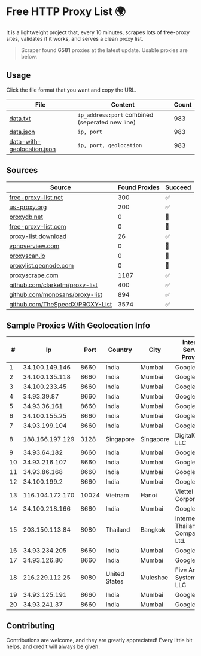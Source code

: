 
# Free HTTP Proxy List 🌍

It is a lightweight project that, every 10 minutes, scrapes lots of free-proxy sites, validates if it works, and serves a clean proxy list.


> Scraper found **6581** proxies at the latest update. Usable proxies are below.

## Usage

Click the file format that you want and copy the URL.


|File|Content|Count|
|----|-------|-----|
|[data.txt](https://raw.githubusercontent.com/themiralay/Proxy-List-World/master/data.txt)|`ip_address:port` combined (seperated new line)|983|
|[data.json](https://raw.githubusercontent.com/themiralay/Proxy-List-World/master/data.json)|`ip, port`|983|
|[data-with-geolocation.json](https://raw.githubusercontent.com/themiralay/Proxy-List-World/master/data-with-geolocation.json)|`ip, port, geolocation`|983|

## Sources

|Source|Found Proxies|Succeed|
|------|-------------|-------|
|[free-proxy-list.net](https://free-proxy-list.net)|300|✅|
|[us-proxy.org](https://www.us-proxy.org)|200|✅|
|[proxydb.net](http://proxydb.net)|0|🚫|
|[free-proxy-list.com](https://free-proxy-list.com/?page=&port=&type%5B%5D=http&type%5B%5D=https&up_time=0&search=Search)|0|🚫|
|[proxy-list.download](https://www.proxy-list.download/HTTP)|26|✅|
|[vpnoverview.com](https://vpnoverview.com/privacy/anonymous-browsing/free-proxy-servers)|0|🚫|
|[proxyscan.io](https://www.proxyscan.io)|0|🚫|
|[proxylist.geonode.com](https://proxylist.geonode.com/api/proxy-list?limit=300&page=1&sort_by=lastChecked&sort_type=desc&protocols=http,https)|0|🚫|
|[proxyscrape.com](https://api.proxyscrape.com/v2/?request=displayproxies&protocol=http&timeout=10000&country=all&ssl=all&anonymity=all)|1187|✅|
|[github.com/clarketm/proxy-list](https://raw.githubusercontent.com/clarketm/proxy-list/master/proxy-list-raw.txt)|400|✅|
|[github.com/monosans/proxy-list](https://raw.githubusercontent.com/monosans/proxy-list/main/proxies/http.txt)|894|✅|
|[github.com/TheSpeedX/PROXY-List](https://raw.githubusercontent.com/TheSpeedX/PROXY-List/master/http.txt)|3574|✅|


## Sample Proxies With Geolocation Info

|#|Ip|Port|Country|City|Internet Service Provider|
|-|--|----|-------|----|-------------------------|
|1|34.100.149.146|8660|India|Mumbai|Google LLC|
|2|34.100.135.118|8660|India|Mumbai|Google LLC|
|3|34.100.233.45|8660|India|Mumbai|Google LLC|
|4|34.93.39.87|8660|India|Mumbai|Google LLC|
|5|34.93.36.161|8660|India|Mumbai|Google LLC|
|6|34.100.155.25|8660|India|Mumbai|Google LLC|
|7|34.93.199.104|8660|India|Mumbai|Google LLC|
|8|188.166.197.129|3128|Singapore|Singapore|DigitalOcean, LLC|
|9|34.93.64.182|8660|India|Mumbai|Google LLC|
|10|34.93.216.107|8660|India|Mumbai|Google LLC|
|11|34.93.86.168|8660|India|Mumbai|Google LLC|
|12|34.100.199.2|8660|India|Mumbai|Google LLC|
|13|116.104.172.170|10024|Vietnam|Hanoi|Viettel Corporation|
|14|34.100.218.166|8660|India|Mumbai|Google LLC|
|15|203.150.113.84|8080|Thailand|Bangkok|Internet Thailand Company Ltd.|
|16|34.93.234.205|8660|India|Mumbai|Google LLC|
|17|34.93.126.80|8660|India|Mumbai|Google LLC|
|18|216.229.112.25|8080|United States|Muleshoe|Five Area Systems, LLC|
|19|34.93.125.191|8660|India|Mumbai|Google LLC|
|20|34.93.241.37|8660|India|Mumbai|Google LLC|



## Contributing

Contributions are welcome, and they are greatly appreciated! Every
little bit helps, and credit will always be given.


